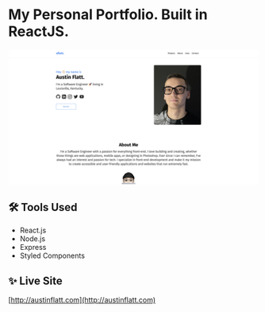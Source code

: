 # My Personal Portfolio. Built in ReactJS.

![preview](https://raw.githubusercontent.com/austindflatt/portfolio/main/screenshot.png)

## 🛠 Tools Used

* React.js
* Node.js
* Express
* Styled Components

## ✨ Live Site

[http://austinflatt.com](http://austinflatt.com)